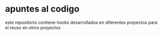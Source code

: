# apuntes al codigo

este repositorio contiene hooks desarrollados en diferentes proyectos para el reuso en otros proyectos
